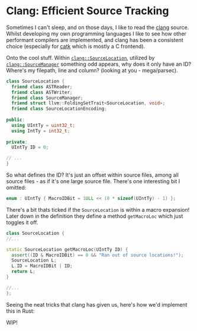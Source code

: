 # Clang: Efficient Source Tracking 

Sometimes I can't sleep, and on those days, I like to read the [clang](https://github.com/llvm/llvm-project/tree/main/clang) source. Whilst developing my own programming languages I like to see how other performant compilers are implemented, and clang has been a consistent choice (especially for [catk](https://github.com/maxinedeandrade/catk) which is mostly a C frontend). 

Onto the cool stuff. Within [`clang::SourceLocation`](https://clang.llvm.org/doxygen/SourceLocation_8h_source.html), utilized by [`clang::SourceManager`](https://clang.llvm.org/doxygen/classclang_1_1SourceManager.html) something odd appears, why does it only have an ID? Where's my filepath, line and column? (looking at you - mega/parsec). 

```cpp
class SourceLocation {
  friend class ASTReader;
  friend class ASTWriter;
  friend class SourceManager;
  friend struct llvm::FoldingSetTrait<SourceLocation, void>;
  friend class SourceLocationEncoding;
 
public:
  using UIntTy = uint32_t;
  using IntTy = int32_t;
 
private:
  UIntTy ID = 0;

// ...
}
```

So what defines the ID? It's just an offset within source files, among all source files - as if it's one large source file. There's one interesting bit I omitted: 

```cpp
enum : UIntTy { MacroIDBit = 1ULL << (8 * sizeof(UIntTy) - 1) };
```

There's a bit thats ticked if the `SourceLocation` is within a macro expansion! Later down in the definition they define a method `getMacroLoc` which just toggles it off.

```cpp
class SourceLocation {
//...

static SourceLocation getMacroLoc(UIntTy ID) {
  assert((ID & MacroIDBit) == 0 && "Ran out of source locations!");
  SourceLocation L;
  L.ID = MacroIDBit | ID;
  return L;
}

//...
};
```

Seeing the neat tricks that clang has given us, here's how we'd implement this in Rust:

WIP!